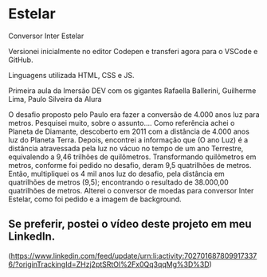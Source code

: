 # Estelar
Conversor Inter Estelar 

Versionei inicialmente  no  editor Codepen  e  transferi agora para o  VSCode e GitHub.

Linguagens utilizada  HTML, CSS e JS.

Primeira aula da Imersão DEV com os gigantes Rafaella Ballerini, Guilherme Lima, Paulo Silveira da Alura

O desafio proposto pelo Paulo era fazer a conversão de 4.000 anos luz para metros.
Pesquisei muito, sobre o assunto....
Como referência achei o Planeta de Diamante, descoberto em 2011 com a distância de 4.000 anos luz do Planeta Terra.
Depois, encontrei a informação que (O ano Luz) é a distância atravessada pela luz no vácuo no tempo de um ano Terrestre, equivalendo a 9,46 trilhões de quilômetros.
Transformando quilômetros em metros, conforme foi pedido no desafio, deram 9,5 quatrilhões de metros.
Então, multipliquei os 4 mil anos luz do desafio, pela distância em quatrilhões de metros (9,5); encontrando o resultado de 38.000,00 quatrilhões de metros.
Alterei o conversor de moedas para conversor Inter Estelar, como foi pedido e a imagem de background.

## Se preferir, postei o vídeo deste projeto em meu Linkedln.

(https://www.linkedin.com/feed/update/urn:li:activity:7027016878099173376/?originTrackingId=ZHzj2ptSRtOl%2Fx0Qq3qqMg%3D%3D)
